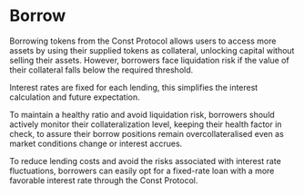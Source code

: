 # Borrow

Borrowing tokens from the Const Protocol allows users to access more assets by using their supplied tokens as collateral, unlocking capital without selling their assets. However, borrowers face liquidation risk if the value of their collateral falls below the required threshold.

Interest rates are fixed for each lending, this simplifies the interest calculation and future expectation.

To maintain a healthy ratio and avoid liquidation risk, borrowers should actively monitor their collateralization level, keeping their health factor in check, to assure their borrow positions remain overcollateralised even as market conditions change or interest accrues.

To reduce lending costs and avoid the risks associated with interest rate fluctuations, borrowers can easily opt for a fixed-rate loan with a more favorable interest rate through the Const Protocol.
